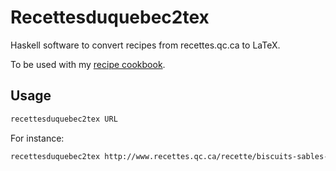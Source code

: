 Recettesduquebec2tex
====================

Haskell software to convert recipes from recettes.qc.ca to LaTeX.

To be used with my [recipe cookbook].

[recipe cookbook]: https://github.com/antoyo/recipes

Usage
-----

```bash
recettesduquebec2tex URL
```

For instance:

```bash
recettesduquebec2tex http://www.recettes.qc.ca/recette/biscuits-sables-vanille-165747
```
